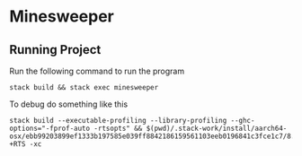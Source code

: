 # Minesweeper

## Running Project
Run the following command to run the program  
```shell
stack build && stack exec minesweeper
```

To debug do something like this
```shell
stack build --executable-profiling --library-profiling --ghc-options="-fprof-auto -rtsopts" && $(pwd)/.stack-work/install/aarch64-osx/ebb99203899ef1333b197585e039ff8842186159561103eeb0196841c3fce1c7/8.10.7/bin/minesweeper +RTS -xc
```